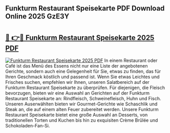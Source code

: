 ## Funkturm Restaurant Speisekarte PDF Download Online 2025 GzE3Y

# <h2><a href="http://gc8l3ky.nevu.top/?p=Funkturm+Restaurant+Speisekarte">🔗 👉🔴 Funkturm Restaurant Speisekarte 2025 PDF</a></h2>

[![Funkturm Restaurant Speisekarte 2025 PDF](https://i.imgur.com/dBaPXMq.png)](http://gc8l3ky.nevu.top/?p=Funkturm+Restaurant+Speisekarte)
In einem Restaurant oder Café ist das Menü des Essens nicht nur eine Liste der angebotenen Gerichte, sondern auch eine Gelegenheit für Sie, etwas zu finden, das für Ihren Geschmack köstlich und passend ist. Wenn Sie etwas Leichtes und Frisches suchen, empfehlen wir Ihnen, unseren Salatbereich auf der Funkturm Restaurant Speisekarte zu überprüfen. Für diejenigen, die Fleisch bevorzugen, bieten wir eine Auswahl an Gerichten auf der Funkturm Restaurant Speisekarte an: Rindfleisch, Schweinefleisch, Huhn und Fisch. Unseren Auserwählten bieten wir Gourmet-Gerichte wie Schaschlik und Steak an, die auf einem alten Feuer zubereitet werden. Unsere Funkturm Restaurant Speisekarte bietet eine große Auswahl an Desserts, von traditionellen Torten und Kuchen bis hin zu exquisiten Crème Brûlée und Schokoladen-Fan-Si.
